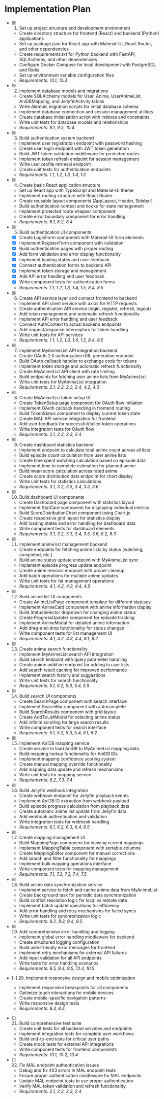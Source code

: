 # Implementation Plan

- [x] 1. Set up project structure and development environment





  - Create directory structure for frontend (React) and backend (Python) applications
  - Set up package.json for React app with Material-UI, React Router, and other dependencies
  - Create requirements.txt for Python backend with FastAPI, SQLAlchemy, and other dependencies
  - Configure Docker Compose for local development with PostgreSQL and Redis
  - Set up environment variable configuration files
  - _Requirements: 10.1, 10.3_

- [x] 2. Implement database models and migrations





  - Create SQLAlchemy models for User, Anime, UserAnimeList, AniDBMapping, and JellyfinActivity tables
  - Write Alembic migration scripts for initial database schema
  - Implement database connection and session management utilities
  - Create database initialization script with indexes and constraints
  - Write unit tests for database models and relationships
  - _Requirements: 9.1, 9.2, 10.4_

- [x] 3. Build authentication system backend











  - Implement user registration endpoint with password hashing
  - Create user login endpoint with JWT token generation
  - Build JWT token validation middleware for protected routes
  - Implement token refresh endpoint for session management
  - Write user profile retrieval endpoint
  - Create unit tests for authentication endpoints
  - _Requirements: 1.1, 1.2, 1.3, 1.4, 1.5_

- [x] 4. Create basic React application structure





  - Set up React app with TypeScript and Material-UI theme
  - Implement routing structure with React Router
  - Create reusable layout components (AppLayout, Header, Sidebar)
  - Build authentication context and hooks for state management
  - Implement protected route wrapper component
  - Create error boundary component for error handling
  - _Requirements: 8.1, 8.2, 8.4_

- [x] 5. Build authentication UI components



  - [x] Create LoginForm component with Material-UI form elements
  - [x] Implement RegisterForm component with validation
  - [x] Build authentication pages with proper routing
  - [x] Add form validation and error display functionality
  - [x] Implement loading states and user feedback
  - [x] Connect authentication forms to backend API
  - [x] Implement token storage and management
  - [x] Add API error handling and user feedback
  - [x] Write component tests for authentication forms
  - _Requirements: 1.1, 1.2, 1.3, 1.4, 1.5, 8.4, 8.5_

- [x] 6. Create API service layer and connect frontend to backend





  - Implement API client service with axios for HTTP requests
  - Create authentication API service (login, register, refresh, logout)
  - Add token management and automatic refresh functionality
  - Implement API error handling and user feedback
  - Connect AuthContext to actual backend endpoints
  - Add request/response interceptors for token handling
  - Write unit tests for API services
  - _Requirements: 1.1, 1.2, 1.3, 1.4, 1.5, 8.4, 8.5_

- [x] 7. Implement MyAnimeList API integration backend





  - Create OAuth 2.0 authorization URL generation endpoint
  - Build OAuth callback handler to exchange code for tokens
  - Implement token storage and automatic refresh functionality
  - Create MyAnimeList API client with rate limiting
  - Build endpoints for fetching user anime lists from MyAnimeList
  - Write unit tests for MyAnimeList integration
  - _Requirements: 2.1, 2.2, 2.3, 2.4, 4.2, 4.3_

- [x] 8. Create MyAnimeList token setup UI





  - Create TokenSetup page component for OAuth flow initiation
  - Implement OAuth callback handling in frontend routing
  - Build TokenStatus component to display current token state
  - Create MAL API service integration for frontend
  - Add user feedback for successful/failed token operations
  - Write integration tests for OAuth flow
  - _Requirements: 2.1, 2.2, 2.3, 2.4_

- [x] 9. Create dashboard statistics backend





  - Implement endpoint to calculate total anime count across all lists
  - Build episode count calculation from user anime lists
  - Create time spent watching calculation based on episode data
  - Implement time to complete estimation for planned anime
  - Build mean score calculation across rated anime
  - Create score distribution data endpoint for chart display
  - Write unit tests for statistics calculations
  - _Requirements: 3.1, 3.2, 3.3, 3.4, 3.5, 3.6_

- [x] 10. Build dashboard UI components












  - Create Dashboard page component with statistics layout
  - Implement StatCard component for displaying individual metrics
  - Build ScoreDistributionChart component using Chart.js
  - Create responsive grid layout for statistics display
  - Add loading states and error handling for dashboard data
  - Write component tests for dashboard elements
  - _Requirements: 3.1, 3.2, 3.3, 3.4, 3.5, 3.6, 8.2, 8.3_

- [x] 11. Implement anime list management backend





  - Create endpoints for fetching anime lists by status (watching, completed, etc.)
  - Build anime status update endpoint with MyAnimeList sync
  - Implement episode progress update endpoint
  - Create anime removal endpoint with proper cleanup
  - Add batch operations for multiple anime updates
  - Write unit tests for list management operations
  - _Requirements: 4.1, 4.2, 4.3, 4.4, 4.5_

- [x] 12. Build anime list UI components








  - Create AnimeListPage component template for different statuses
  - Implement AnimeCard component with anime information display
  - Build StatusSelector dropdown for changing anime status
  - Create ProgressUpdater component for episode tracking
  - Implement AnimeModal for detailed anime information
  - Add drag-and-drop functionality for status changes
  - Write component tests for list management UI
  - _Requirements: 4.1, 4.2, 4.3, 4.4, 8.1, 8.2_

- [x] 13. Create anime search functionality






  - Implement MyAnimeList search API integration
  - Build search endpoint with query parameter handling
  - Create anime addition endpoint for adding to user lists
  - Add search result caching for improved performance
  - Implement search history and suggestions
  - Write unit tests for search functionality
  - _Requirements: 5.1, 5.2, 5.3, 5.4, 5.5_

- [x] 14. Build search UI components





  - Create SearchPage component with search interface
  - Implement SearchBar component with autocomplete
  - Build SearchResults component with grid layout
  - Create AddToListModal for selecting anime status
  - Add infinite scrolling for large search results
  - Write component tests for search interface
  - _Requirements: 5.1, 5.2, 5.3, 5.4, 8.1, 8.2_

- [x] 15. Implement AniDB mapping service





  - Create service to load AniDB to MyAnimeList mapping data
  - Build mapping lookup functionality for AniDB IDs
  - Implement mapping confidence scoring system
  - Create manual mapping override functionality
  - Add mapping data update and refresh mechanisms
  - Write unit tests for mapping service
  - _Requirements: 6.2, 7.3, 7.4_

- [x] 16. Build Jellyfin webhook integration










  - Create webhook endpoint for Jellyfin playback events
  - Implement AniDB ID extraction from webhook payload
  - Build episode progress calculation from playback data
  - Create automatic anime list update from Jellyfin data
  - Add webhook authentication and validation
  - Write integration tests for webhook handling
  - _Requirements: 6.1, 6.2, 6.3, 6.4, 6.5_

- [x] 17. Create mapping management UI





  - Build MappingPage component for viewing current mappings
  - Implement MappingTable component with sortable columns
  - Create MappingEditor component for manual corrections
  - Add search and filter functionality for mappings
  - Implement bulk mapping operations interface
  - Write component tests for mapping management
  - _Requirements: 7.1, 7.2, 7.3, 7.4, 7.5_

- [x] 18. Build anime data synchronization service





  - Implement service to fetch and cache anime data from MyAnimeList
  - Create background task for periodic data synchronization
  - Build conflict resolution logic for local vs remote data
  - Implement batch update operations for efficiency
  - Add error handling and retry mechanisms for failed syncs
  - Write unit tests for synchronization logic
  - _Requirements: 9.2, 9.3, 9.4, 9.5_

- [x] 19. Add comprehensive error handling and logging





  - Implement global error handling middleware for backend
  - Create structured logging configuration
  - Build user-friendly error messages for frontend
  - Implement retry mechanisms for external API failures
  - Add input validation for all API endpoints
  - Write tests for error handling scenarios
  - _Requirements: 8.5, 9.4, 9.5, 10.4, 10.5_

- [-] 20. Implement responsive design and mobile optimization



  - Implement responsive breakpoints for all components
  - Optimize touch interactions for mobile devices
  - Create mobile-specific navigation patterns
  - Write responsive design tests
  - _Requirements: 8.3, 8.4_

- [ ] 21. Build comprehensive test suite
  - Create unit tests for all backend services and endpoints
  - Implement integration tests for complete user workflows
  - Build end-to-end tests for critical user paths
  - Create mock tests for external API integrations
  - Write component tests for frontend components
  - _Requirements: 10.1, 10.2, 10.4_

- [ ] 22. Fix MAL endpoint authentication issues
  - Debug and fix 403 errors in MAL endpoint tests
  - Ensure proper authentication middleware for MAL endpoints
  - Update MAL endpoint tests to use proper authentication
  - Verify MAL token validation and refresh functionality
  - _Requirements: 2.1, 2.2, 2.3, 2.4_